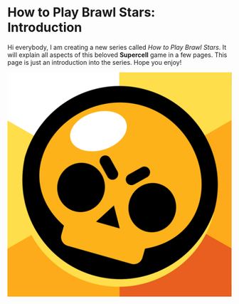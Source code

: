 # How to Play Brawl Stars: Introduction
Hi everybody, I am creating a new series called _How to Play Brawl Stars_. It will explain all aspects of this beloved **Supercell** game in a few pages. This page is just an introduction into the series. Hope you enjoy!


![alt text](images/brawl-stars.png "Brawl Stars")
